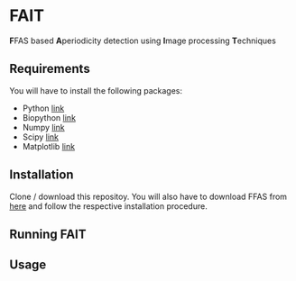 <h1>FAIT</h1>
<b>F</b>FAS based <b>A</b>periodicity detection using <b>I</b>mage processing <b>T</b>echniques

<h2>Requirements</h2>
You will have to install the following packages:<br/>
<ul>
	<li>Python <a href="www.python.org" target="blank">link</a></li>
	<li>Biopython <a href="http://biopython.org" target="blank">link</a></li>
	<li>Numpy <a href="http://www.numpy.org" target="blank">link</a></li>
	<li>Scipy <a href="http://www.scipy.org" target="blank">link</a></li>
	<li>Matplotlib <a href="http://matplotlib.org/" target="blank">link</a></li></ul>


<h2>Installation</h2>
Clone / download this repositoy. You will also have to download FFAS from <a href="http://ffas.sanfordburnham.org/ffas-cgi/cgi/download.pl?ses=&rv=&lv=" taget="blank">here</a> and follow the respective installation procedure.

<h2>Running FAIT</h2>



<h2>Usage</h2>
